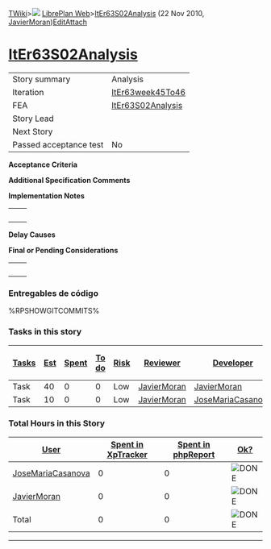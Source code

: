[TWiki](/twiki/Main/WebHome)&gt;![](/twiki/TWiki/TWikiDocGraphics/web-bg-small.gif) [LibrePlan Web](/twiki/LibrePlan/WebHome)&gt;[ItEr63S02Analysis](http://wiki.libreplan-enterprise.com/twiki/LibrePlan/ItEr63S02Analysis "Topic revision: 2 (22 Nov 2010 - 14:53:29)") (22 Nov 2010, [JavierMoran](/twiki/Main/JavierMoran))[Edit](http://wiki.libreplan-enterprise.com/twiki/bin/edit/LibrePlan/ItEr63S02Analysis?t=1520337880 "Edit this topic text")[Attach](/twiki/bin/attach/LibrePlan/ItEr63S02Analysis "Attach an image or document to this topic")

 [ItEr63S02Analysis](/twiki/LibrePlan/ItEr63S02Analysis)
=====================================================================================================



|                        |                                                                  |
|------------------------|------------------------------------------------------------------|
| Story summary          | Analysis                                                         |
| Iteration              | [ItEr63week45To46](/twiki/LibrePlan/ItEr63week45To46)   |
| FEA                    | [ItEr63S02Analysis](/twiki/LibrePlan/ItEr63S02Analysis) |
| Story Lead             |                                                                  |
| Next Story             |                                                                  |
| Passed acceptance test | No                                                               |

**Acceptance Criteria**

**Additional Specification Comments**

**Implementation Notes**

|     |     |
|-----|-----|
|     |     |

**Delay Causes**

**Final or Pending Considerations**

|     |     |
|-----|-----|
|     |     |

###  Entregables de código

%RPSHOWGITCOMMITS%

###  Tasks in this story



| [Tasks](http://wiki.libreplan-enterprise.com/twiki/LibrePlan/ItEr63S02Analysis?sortcol=0;table=2;up=0#sorted_table "Sort by this column") | [Est](http://wiki.libreplan-enterprise.com/twiki/LibrePlan/ItEr63S02Analysis?sortcol=1;table=2;up=0#sorted_table "Sort by this column") | [Spent](http://wiki.libreplan-enterprise.com/twiki/LibrePlan/ItEr63S02Analysis?sortcol=2;table=2;up=0#sorted_table "Sort by this column") | [To do](http://wiki.libreplan-enterprise.com/twiki/LibrePlan/ItEr63S02Analysis?sortcol=3;table=2;up=0#sorted_table "Sort by this column") | [Risk](http://wiki.libreplan-enterprise.com/twiki/LibrePlan/ItEr63S02Analysis?sortcol=4;table=2;up=0#sorted_table "Sort by this column") | [Reviewer](http://wiki.libreplan-enterprise.com/twiki/LibrePlan/ItEr63S02Analysis?sortcol=5;table=2;up=0#sorted_table "Sort by this column") | [Developer](http://wiki.libreplan-enterprise.com/twiki/LibrePlan/ItEr63S02Analysis?sortcol=6;table=2;up=0#sorted_table "Sort by this column") | [Task Name](http://wiki.libreplan-enterprise.com/twiki/LibrePlan/ItEr63S02Analysis?sortcol=7;table=2;up=0#sorted_table "Sort by this column") | [Start Date](http://wiki.libreplan-enterprise.com/twiki/LibrePlan/ItEr63S02Analysis?sortcol=8;table=2;up=0#sorted_table "Sort by this column") | [Est End Date](http://wiki.libreplan-enterprise.com/twiki/LibrePlan/ItEr63S02Analysis?sortcol=9;table=2;up=0#sorted_table "Sort by this column") | [End Date](http://wiki.libreplan-enterprise.com/twiki/LibrePlan/ItEr63S02Analysis?sortcol=10;table=2;up=0#sorted_table "Sort by this column") |
|----------------------------------------------------------------------------------------------------------------------------------------------------|--------------------------------------------------------------------------------------------------------------------------------------------------|----------------------------------------------------------------------------------------------------------------------------------------------------|----------------------------------------------------------------------------------------------------------------------------------------------------|---------------------------------------------------------------------------------------------------------------------------------------------------|-------------------------------------------------------------------------------------------------------------------------------------------------------|--------------------------------------------------------------------------------------------------------------------------------------------------------|--------------------------------------------------------------------------------------------------------------------------------------------------------|---------------------------------------------------------------------------------------------------------------------------------------------------------|-----------------------------------------------------------------------------------------------------------------------------------------------------------|--------------------------------------------------------------------------------------------------------------------------------------------------------|
| Task                                                                                                                                               | 40                                                                                                                                               | 0                                                                                                                                                  | 0                                                                                                                                                  | Low                                                                                                                                               | [JavierMoran](/twiki/Main/JavierMoran)                                                                                                       | [JavierMoran](/twiki/Main/JavierMoran)                                                                                                        | Analysis                                                                                                                                               |                                                                                                                                                         |                                                                                                                                                           |                                                                                                                                                        |
| Task                                                                                                                                               | 10                                                                                                                                               | 0                                                                                                                                                  | 0                                                                                                                                                  | Low                                                                                                                                               | [JavierMoran](/twiki/Main/JavierMoran)                                                                                                       | [JoseMariaCasanova](/twiki/Main/JoseMariaCasanova)                                                                                            | Analysis                                                                                                                                               |                                                                                                                                                         |                                                                                                                                                           |                                                                                                                                                        |

###  Total Hours in this Story

| [User](http://wiki.libreplan-enterprise.com/twiki/LibrePlan/ItEr63S02Analysis?sortcol=0;table=3;up=0#sorted_table "Sort by this column") | [Spent in XpTracker](http://wiki.libreplan-enterprise.com/twiki/LibrePlan/ItEr63S02Analysis?sortcol=1;table=3;up=0#sorted_table "Sort by this column") | [Spent in phpReport](http://wiki.libreplan-enterprise.com/twiki/LibrePlan/ItEr63S02Analysis?sortcol=2;table=3;up=0#sorted_table "Sort by this column") | [Ok?](http://wiki.libreplan-enterprise.com/twiki/LibrePlan/ItEr63S02Analysis?sortcol=3;table=3;up=0#sorted_table "Sort by this column") |
|---------------------------------------------------------------------------------------------------------------------------------------------------|-----------------------------------------------------------------------------------------------------------------------------------------------------------------|-----------------------------------------------------------------------------------------------------------------------------------------------------------------|--------------------------------------------------------------------------------------------------------------------------------------------------|
| [JoseMariaCasanova](/twiki/Main/JoseMariaCasanova)                                                                                       | 0                                                                                                                                                               | 0                                                                                                                                                               | ![DONE](/twiki/TWiki/TWikiDocGraphics/choice-yes.gif "DONE")                                                                                 |
| [JavierMoran](/twiki/Main/JavierMoran)                                                                                                   | 0                                                                                                                                                               | 0                                                                                                                                                               | ![DONE](/twiki/TWiki/TWikiDocGraphics/choice-yes.gif "DONE")                                                                                 |
| Total                                                                                                                                             | 0                                                                                                                                                               | 0                                                                                                                                                               | ![DONE](/twiki/TWiki/TWikiDocGraphics/choice-yes.gif "DONE")                                                                                 |

------------------------------------------------------------------------
